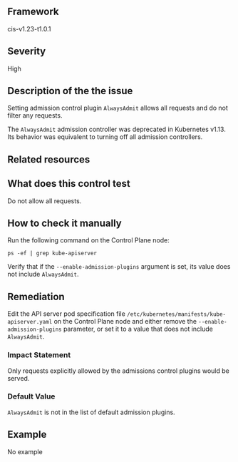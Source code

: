 ## Framework
cis-v1.23-t1.0.1
 
## Severity
High

## Description of the the issue
Setting admission control plugin `AlwaysAdmit` allows all requests and do not filter any requests.

 The `AlwaysAdmit` admission controller was deprecated in Kubernetes v1.13. Its behavior was equivalent to turning off all admission controllers.
 
## Related resources

## What does this control test
Do not allow all requests.
 
## How to check it manually
Run the following command on the Control Plane node:

 
```
ps -ef | grep kube-apiserver

```
 Verify that if the `--enable-admission-plugins` argument is set, its value does not include `AlwaysAdmit`.
## Remediation
Edit the API server pod specification file `/etc/kubernetes/manifests/kube-apiserver.yaml` on the Control Plane node and either remove the `--enable-admission-plugins` parameter, or set it to a value that does not include `AlwaysAdmit`.
 
### Impact Statement
Only requests explicitly allowed by the admissions control plugins would be served.
### Default Value
`AlwaysAdmit` is not in the list of default admission plugins.
## Example
No example
